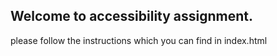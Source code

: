 ## Welcome to accessibility assignment.
please follow the instructions which you can find in index.html